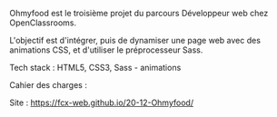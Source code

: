 Ohmyfood est le troisième projet du parcours Développeur web chez OpenClassrooms. 

L'objectif est d'intégrer, puis de dynamiser une page web avec des animations CSS, et d'utiliser le préprocesseur Sass.

Tech stack : HTML5, CSS3, Sass - animations

Cahier des charges : 

Site : https://fcx-web.github.io/20-12-Ohmyfood/


